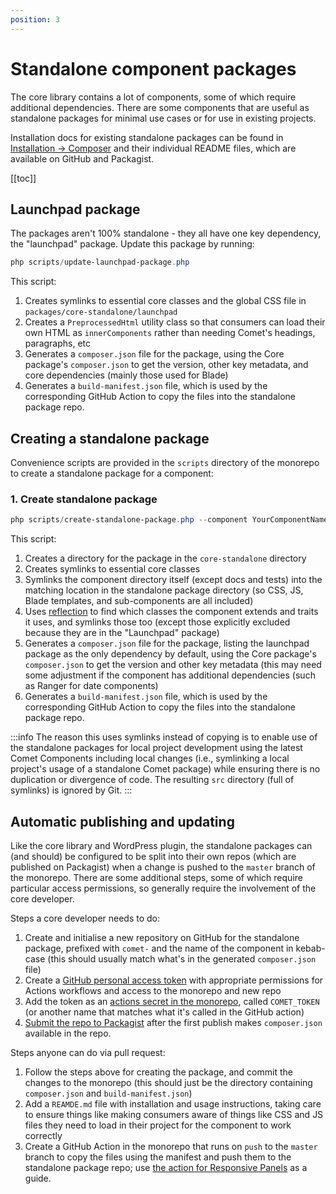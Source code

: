 ```yaml
---
position: 3
---
```


# Standalone component packages

The core library contains a lot of components, some of which require additional dependencies. There are some components that are useful as standalone packages for minimal use cases or for use in existing projects.

Installation docs for existing standalone packages can be found in [Installation -> Composer](../installation/composer.md) and their individual README files, which are available on GitHub and Packagist.

[[toc]]

## Launchpad package

The packages aren't 100% standalone - they all have one key dependency, the "launchpad" package. Update this package by running:

```powershell
php scripts/update-launchpad-package.php
```

This script:
1. Creates symlinks to essential core classes and the global CSS file in `packages/core-standalone/launchpad`
2. Creates a `PreprocessedHtml` utility class so that consumers can load their own HTML as `innerComponents` rather than needing Comet's headings, paragraphs, etc
3. Generates a `composer.json` file for the package, using the Core package's `composer.json` to get the version, other key metadata, and core dependencies (mainly those used for Blade)
4. Generates a `build-manifest.json` file, which is used by the corresponding GitHub Action to copy the files into the standalone package repo.

## Creating a standalone package

Convenience scripts are provided in the `scripts` directory of the monorepo to create a standalone package for a component:

### 1. Create standalone package

```powershell
php scripts/create-standalone-package.php --component YourComponentName
```

This script:
1. Creates a directory for the package in the `core-standalone` directory
2. Creates symlinks to essential core classes
4. Symlinks the component directory itself (except docs and tests) into the matching location in the standalone package directory (so CSS, JS, Blade templates, and sub-components are all included)
5. Uses [reflection](https://www.php.net/manual/en/book.reflection.php) to find which classes the component extends and traits it uses, and symlinks those too (except those explicitly excluded because they are in the "Launchpad" package)
6. Generates a `composer.json` file for the package, listing the launchpad package as the only dependency by default, using the Core package's `composer.json` to get the version and other key metadata (this may need some adjustment if the component has additional dependencies (such as Ranger for date components)
7. Generates a `build-manifest.json` file, which is used by the corresponding GitHub Action to copy the files into the standalone package repo.

:::info
The reason this uses symlinks instead of copying is to enable use of the standalone packages for local project development using the latest Comet Components including local changes (i.e., symlinking a local project's usage of a standalone Comet package) while ensuring there is no duplication or divergence of code. The resulting `src` directory (full of symlinks) is ignored by Git.
:::

## Automatic publishing and updating

Like the core library and WordPress plugin, the standalone packages can (and should) be configured to be split into their own repos (which are published on Packagist) when a change is pushed to the `master` branch of the monorepo. There are some additional steps, some of which require particular access permissions, so generally require the involvement of the core developer.

Steps a core developer needs to do:
1. Create and initialise a new repository on GitHub for the standalone package, prefixed with `comet-` and the name of the component in kebab-case (this should usually match what's in the generated `composer.json` file)
2. Create a [GitHub personal access token](https://github.com/settings/personal-access-tokens) with appropriate permissions for Actions workflows and access to the monorepo and new repo
3. Add the token as an [actions secret in the monorepo](https://github.com/doubleedesign/comet-components/settings/secrets/actions), called `COMET_TOKEN` (or another name that matches what it's called in the GitHub action)
4. [Submit the repo to Packagist](https://packagist.org/packages/submit) after the first publish makes `composer.json` available in the repo.

Steps anyone can do via pull request:
1. Follow the steps above for creating the package, and commit the changes to the monorepo (this should just be the directory containing `composer.json` and `build-manifest.json`)
2. Add a `REAMDE.md` file with installation and usage instructions, taking care to ensure things like making consumers aware of things like CSS and JS files they need to load in their project for the component to work correctly
3. Create a GitHub Action in the monorepo that runs on `push` to the `master` branch to copy the files using the manifest and push them to the standalone package repo; use [the action for Responsive Panels](https://github.com/doubleedesign/comet-components/blob/master/.github/workflows/split-core-standalone-responsive-panels.yml) as a guide.
